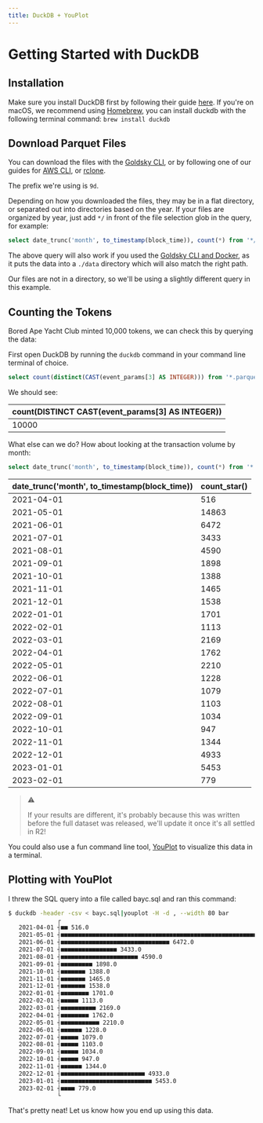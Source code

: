 ```yaml
---
title: DuckDB + YouPlot
---
```


# Getting Started with DuckDB

## Installation

Make sure you install DuckDB first by following their guide [here](https://duckdb.org/#quickinstall). If you're on macOS, we recommend using [Homebrew](https://docs.brew.sh/Installation), you can install duckdb with the following terminal command: `brew install duckdb`

## Download Parquet Files

You can download the files with the [Goldsky CLI](https://docs.goldsky.com), or by following one of our guides for [AWS CLI](/dataset/awscli.md), or [rclone](/dataset/rclone.md).

The prefix we're using is `9d`.

Depending on how you downloaded the files, they may be in a flat directory, or separated out into directories based on the year. If your files are organized by year, just add `*/` in front of the file selection glob in the query, for example:

```sql
select date_trunc('month', to_timestamp(block_time)), count(*) from '*/*.parquet' where lower(address) = '0xbc4ca0eda7647a8ab7c2061c2e118a18a936f13d' and event_signature = 'Transfer(address,address,uint256)' group by 1;
```

The above query will also work if you used the [Goldsky CLI and Docker](/dataset/goldsky_cli.md), as it puts the data into a `./data` directory which will also match the right path.

Our files are not in a directory, so we'll be using a slightly different query in this example.

## Counting the Tokens

Bored Ape Yacht Club minted 10,000 tokens, we can check this by querying the data:

First open DuckDB by running the `duckdb` command in your command line terminal of choice.

```sql
select count(distinct(CAST(event_params[3] AS INTEGER))) from '*.parquet' where lower(address) = '0xbc4ca0eda7647a8ab7c2061c2e118a18a936f13d' and event_signature = 'Transfer(address,address,uint256)';
```

We should see:

| count(DISTINCT CAST(event_params[3] AS INTEGER)) |
| ------------------------------------------------ |
| 10000                                            |

What else can we do? How about looking at the transaction volume by month:

```sql
select date_trunc('month', to_timestamp(block_time)), count(*) from '*.parquet' where lower(address) = '0xbc4ca0eda7647a8ab7c2061c2e118a18a936f13d' and event_signature = 'Transfer(address,address,uint256)' group by 1;
```

| date_trunc('month', to_timestamp(block_time)) | count_star() |
| --------------------------------------------- | ------------ |
| 2021-04-01                                    | 516          |
| 2021-05-01                                    | 14863        |
| 2021-06-01                                    | 6472         |
| 2021-07-01                                    | 3433         |
| 2021-08-01                                    | 4590         |
| 2021-09-01                                    | 1898         |
| 2021-10-01                                    | 1388         |
| 2021-11-01                                    | 1465         |
| 2021-12-01                                    | 1538         |
| 2022-01-01                                    | 1701         |
| 2022-02-01                                    | 1113         |
| 2022-03-01                                    | 2169         |
| 2022-04-01                                    | 1762         |
| 2022-05-01                                    | 2210         |
| 2022-06-01                                    | 1228         |
| 2022-07-01                                    | 1079         |
| 2022-08-01                                    | 1103         |
| 2022-09-01                                    | 1034         |
| 2022-10-01                                    | 947          |
| 2022-11-01                                    | 1344         |
| 2022-12-01                                    | 4933         |
| 2023-01-01                                    | 5453         |
| 2023-02-01                                    | 779          |

> ⚠️
>
> If your results are different, it's probably because this was written before the full dataset was released, we'll update it once it's all settled in R2!

You could also use a fun command line tool, [YouPlot](https://github.com/red-data-tools/YouPlot) to visualize this data in a terminal.

## Plotting with YouPlot

I threw the SQL query into a file called bayc.sql and ran this command:

```bash
$ duckdb -header -csv < bayc.sql|youplot -H -d , --width 80 bar
              ┌                                                                                ┐
   2021-04-01 ┤■■ 516.0
   2021-05-01 ┤■■■■■■■■■■■■■■■■■■■■■■■■■■■■■■■■■■■■■■■■■■■■■■■■■■■■■■■■■■■■■■■■■■■■■■■ 14863.0
   2021-06-01 ┤■■■■■■■■■■■■■■■■■■■■■■■■■■■■■■■ 6472.0
   2021-07-01 ┤■■■■■■■■■■■■■■■■ 3433.0
   2021-08-01 ┤■■■■■■■■■■■■■■■■■■■■■■ 4590.0
   2021-09-01 ┤■■■■■■■■■ 1898.0
   2021-10-01 ┤■■■■■■■ 1388.0
   2021-11-01 ┤■■■■■■■ 1465.0
   2021-12-01 ┤■■■■■■■ 1538.0
   2022-01-01 ┤■■■■■■■■ 1701.0
   2022-02-01 ┤■■■■■ 1113.0
   2022-03-01 ┤■■■■■■■■■■ 2169.0
   2022-04-01 ┤■■■■■■■■ 1762.0
   2022-05-01 ┤■■■■■■■■■■■ 2210.0
   2022-06-01 ┤■■■■■■ 1228.0
   2022-07-01 ┤■■■■■ 1079.0
   2022-08-01 ┤■■■■■ 1103.0
   2022-09-01 ┤■■■■■ 1034.0
   2022-10-01 ┤■■■■■ 947.0
   2022-11-01 ┤■■■■■■ 1344.0
   2022-12-01 ┤■■■■■■■■■■■■■■■■■■■■■■■■ 4933.0
   2023-01-01 ┤■■■■■■■■■■■■■■■■■■■■■■■■■■ 5453.0
   2023-02-01 ┤■■■■ 779.0
              └                                                                                ┘
```

That's pretty neat! Let us know how you end up using this data.
